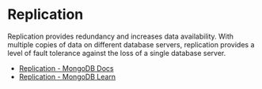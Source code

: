 # Replication

Replication provides redundancy and increases data availability. With multiple copies of data on different database servers, replication provides a level of fault tolerance against the loss of a single database server.

* [Replication - MongoDB Docs](https://www.mongodb.com/docs/manual/replication/)
* [Replication - MongoDB Learn](https://learn.mongodb.com/learn/course/m103-basic-cluster-administration/lesson-2-replication/learn?page=1)
